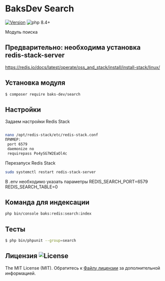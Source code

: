 # BaksDev Search

[![Version](https://img.shields.io/badge/version-7.2.2-blue)](https://github.com/baks-dev/search/releases)
![php 8.4+](https://img.shields.io/badge/php-min%208.4-red.svg)

Модуль поиска

## Предварительно: необходима установка redis-stack-server
https://redis.io/docs/latest/operate/oss_and_stack/install/install-stack/linux/


## Установка модуля

``` bash
$ composer require baks-dev/search
```

## Настройки

Задаем настройки Redis Stack
``` bash

nano /opt/redis-stack/etc/redis-stack.conf
ПРИМЕР:
 port 6579
 daemonize no
 requirepass Po4ySG7W2EaOl4c
```

Перезапуск Redis Stack

``` bash
sudo systemctl restart redis-stack-server
```

В .env необходимо указать параметры
REDIS_SEARCH_PORT=6579
REDIS_SEARCH_TABLE=0

## Команда для индексации
``` bash
php bin/console baks:redis:search:index
```

## Тесты

``` bash
$ php bin/phpunit --group=search
```

## Лицензия ![License](https://img.shields.io/badge/MIT-green)

The MIT License (MIT). Обратитесь к [Файлу лицензии](LICENSE.md) за дополнительной информацией.
